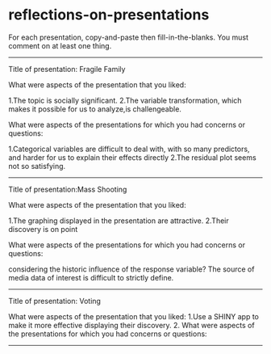 # reflections-on-presentations

For each presentation, copy-and-paste then fill-in-the-blanks.  You must comment on at least one thing. 


----------------------------------------------------------------------------------------------------------------
Title of presentation: Fragile Family

What were aspects of the presentation that you liked: 

1.The topic is socially significant.
2.The variable transformation, which makes it possible for us to analyze,is challengeable.

What were aspects of the presentations for which you had concerns or questions: 

1.Categorical variables are difficult to deal with, with so many predictors, and harder for us to explain their effects directly
2.The residual plot seems not so satisfying.
 


----------------------------------------------------------------------------------------------------------------

Title of presentation:Mass Shooting

What were aspects of the presentation that you liked: 

1.The graphing displayed in the presentation are attractive.
2.Their discovery is on point 

What were aspects of the presentations for which you had concerns or questions:

considering the historic influence of the response variable?
The source of media data of interest is difficult to strictly define.



----------------------------------------------------------------------------------------------------------------

Title of presentation: Voting

What were aspects of the presentation that you liked:
1.Use a SHINY app to make it more effective displaying their discovery.
2.
What were aspects of the presentations for which you had concerns or questions:





----------------------------------------------------------------------------------------------------------------



